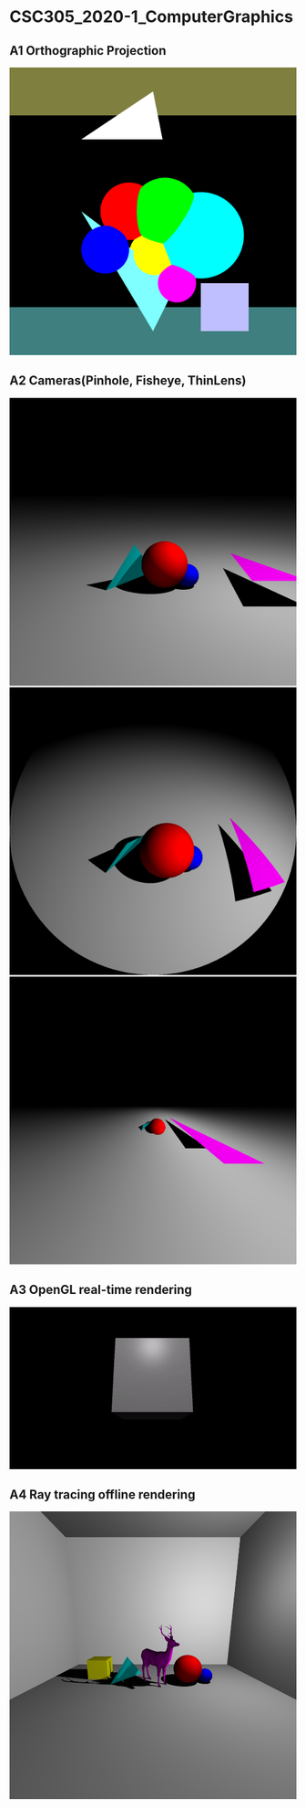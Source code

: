 # CSC305_2020-1_ComputerGraphics

## A1 Orthographic Projection
![](A1/FinalsceneWithRegularMSAA.bmp)

## A2 Cameras(Pinhole, Fisheye, ThinLens)
![](A2/raytrace_Pinhole.bmp)
![](A2/raytrace_Fisheye.bmp)
![](A2/raytrace_ThinLens.bmp)

## A3 OpenGL real-time rendering
![](A3/a3_output.gif)

## A4 Ray tracing offline rendering
![](A4/raytrace_Pinhole.bmp)
